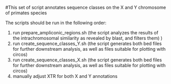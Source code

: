 #This set of script annotates sequence classes on the X and Y chromosome of primates species

The scripts should be run in the following order:
1) run prepare_ampliconic_regions.sh (the script analyzes the results of the intrachromosomal similarity as revealed by blast, and filters them) )
2) run create_sequence_classes_Y.sh (the script generates both bed files for further downstream analysis, as well as files suitable for plotting with circos)
3) run create_sequence_classes_X.sh (the script generates both bed files for further downstream analysis, as well as files suitable for plotting with circos)
4) manually adjust XTR for both X and Y annotations
